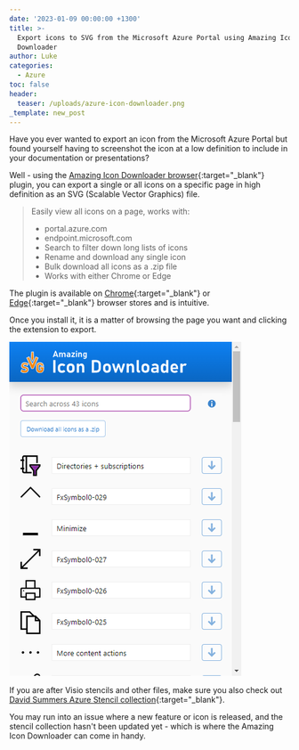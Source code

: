 ```yaml
---
date: '2023-01-09 00:00:00 +1300'
title: >-
  Export icons to SVG from the Microsoft Azure Portal using Amazing Icon
  Downloader
author: Luke
categories:
  - Azure
toc: false
header:
  teaser: /uploads/azure-icon-downloader.png
_template: new_post
---
```


Have you ever wanted to export an icon from the Microsoft Azure Portal but found yourself having to screenshot the icon at a low definition to include in your documentation or presentations?

Well - using the [Amazing Icon Downloader browser](https://github.com/mattl-msft/Amazing-Icon-Downloader "logo Amazing Icon Downloader"){:target="_blank"} plugin, you can export a single or all icons on a specific page in high definition as an SVG (Scalable Vector Graphics) file.

> Easily view all icons on a page, works with:
>
> * portal.azure.com
> * endpoint.microsoft.com
> * Search to filter down long lists of icons
> * Rename and download any single icon
> * Bulk download all icons as a .zip file
> * Works with either Chrome or Edge

The plugin is available on [Chrome](https://chrome.google.com/webstore/detail/amazing-icon-downloader/kllljifcjfleikiipbkdcgllbllahaob "Amazing Icon Downloader"){:target="_blank"} or [Edge](https://microsoftedge.microsoft.com/addons/detail/amazing-icon-downloader/goanjjfecbakkdmbchgoooajnbiafong "Amazing Icon Downloader"){:target="_blank"} browser stores and is intuitive.

Once you install it, it is a matter of browsing the page you want and clicking the extension to export.

![Azure Icon Downloader](/uploads/azure-icon-downloader.png "Azure Icon Downloader")

If you are after Visio stencils and other files, make sure you also check out [David Summers Azure Stencil collection](https://github.com/David-Summers/Azure-Design "David-Summers / Azure-Design"){:target="_blank"}.

You may run into an issue where a new feature or icon is released, and the stencil collection hasn't been updated yet - which is where the Amazing Icon Downloader can come in handy.
